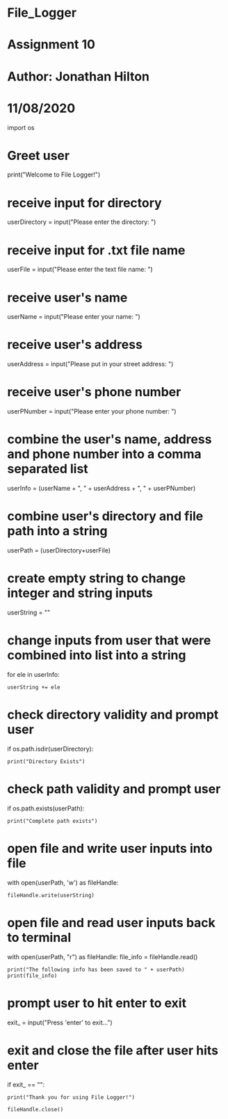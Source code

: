 # File_Logger
# Assignment 10
# Author: Jonathan Hilton
# 11/08/2020


import os

# Greet user
print("Welcome to File Logger!")

# receive input for directory
userDirectory = input("Please enter the directory: ")

# receive input for .txt file name
userFile = input("Please enter the text file name: ")

# receive user's name
userName = input("Please enter your name: ")

# receive user's address
userAddress = input("Please put in your street address: ")

# receive user's phone number
userPNumber = input("Please enter your phone number: ")

# combine the user's name, address and phone number into a comma separated list
userInfo = (userName + ", " + userAddress + ", " + userPNumber)

# combine user's directory and file path into a string
userPath = (userDirectory+userFile)

# create empty string to change integer and string inputs
userString = ""

# change inputs from user that were combined into list into a string
for ele in userInfo:

    userString += ele

# check directory validity and prompt user
if os.path.isdir(userDirectory):

    print("Directory Exists")

# check path validity and prompt user
if os.path.exists(userPath):

    print("Complete path exists")

# open file and write user inputs into file
with open(userPath, 'w') as fileHandle:

    fileHandle.write(userString)

# open file and read user inputs back to terminal
with open(userPath, "r") as fileHandle:
    file_info = fileHandle.read()

    print("The following info has been saved to " + userPath)
    print(file_info)

# prompt user to hit enter to exit
exit_ = input("Press 'enter' to exit...")

# exit and close the file after user hits enter
if exit_ == "":

    print("Thank you for using File Logger!")

    fileHandle.close()
